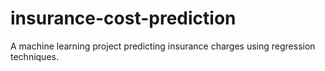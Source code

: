 # insurance-cost-prediction
A machine learning project predicting insurance charges using regression techniques.
